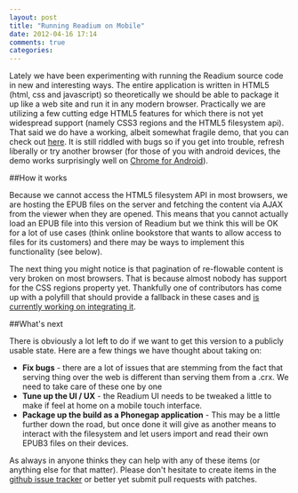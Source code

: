 ```yaml
---
layout: post
title: "Running Readium on Mobile"
date: 2012-04-16 17:14
comments: true
categories: 
---
```


Lately we have been experimenting with running the Readium source code in new and interesting ways. The entire application is written in HTML5 (html, css and javascript) so theoretically we should be able to package it up like a web site and run it in any modern browser. Practically we are utilizing a few cutting edge HTML5 features for which there is not yet widespread support (namely CSS3 regions and the HTML5 filesystem api). That said we do have a working, albeit somewhat fragile demo, that you can check out [here](http://github.readium.org). It is still riddled with bugs so if you get into trouble, refresh liberally or try another browser (for those of you with android devices, the demo works surprisingly well on [Chrome for Android](https://play.google.com/store/apps/details?id=com.android.chrome&hl=en)).

##How it works

Because we cannot access the HTML5 filesystem API in most browsers, we are hosting the EPUB files on the server and fetching the content via AJAX from the viewer when they are opened. This means that you cannot actually load an EPUB file into this version of Readium but we think this will be OK for a lot of use cases (think online bookstore that wants to allow access to files for its customers) and there may be ways to implement this functionality (see below).

The next thing you might notice is that pagination of re-flowable content is very broken on most browsers. That is because almost nobody has support for the CSS regions property yet. Thankfully one of contributors has come up with a polyfill that should provide a fallback in these cases and [is currently working on integrating it](https://github.com/readium/readium/issues/61).

##What's next

There is obviously a lot left to do if we want to get this version to a publicly usable state. Here are a few things we have thought about taking on:

- __Fix bugs__ -  there are a lot of issues that are stemming from the fact that serving thing over the web is different than serving them from a .crx. We need to take care of these one by one
- __Tune up the UI / UX__ - the Readium UI needs to be tweaked a little to make if feel at home on a mobile touch interface.
- __Package up the build as a Phonegap application__ - This may be a little further down the road, but once done it will give as another means to interact with the filesystem and let users import and read their own EPUB3 files on their devices.

As always in anyone thinks they can help with any of these items (or anything else for that matter). Please don't hesitate to create items in the [github issue tracker](https://github.com/readium/readium/issues?sort=created&direction=desc&state=open) or better yet submit pull requests with patches.